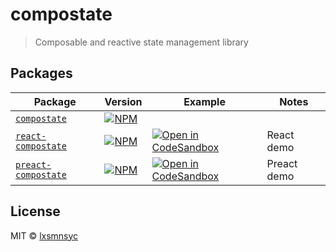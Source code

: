 # compostate

> Composable and reactive state management library

## Packages

| Package | Version | Example | Notes |
| --- | --- | --- | --- |
| [`compostate`](https://github.com/lxsmnsyc/compostate/tree/main/packages/compostate) | [![NPM](https://img.shields.io/npm/v/compostate.svg)](https://www.npmjs.com/package/compostate) | | |
| [`react-compostate`](https://github.com/lxsmnsyc/compostate/tree/main/packages/react-compostate) | [![NPM](https://img.shields.io/npm/v/react-compostate.svg)](https://www.npmjs.com/package/react-compostate) | [![Open in CodeSandbox](https://img.shields.io/badge/Open%20in-CodeSandbox-blue?style=flat-square&logo=codesandbox)](https://codesandbox.io/s/github/LXSMNSYC/compostate/tree/main/examples/react-compostate) | React demo |
| [`preact-compostate`](https://github.com/lxsmnsyc/compostate/tree/main/packages/preact-compostate) | [![NPM](https://img.shields.io/npm/v/react-compostate.svg)](https://www.npmjs.com/package/preact-compostate) | [![Open in CodeSandbox](https://img.shields.io/badge/Open%20in-CodeSandbox-blue?style=flat-square&logo=codesandbox)](https://codesandbox.io/s/github/LXSMNSYC/compostate/tree/main/examples/preact-compostate) | Preact demo |

## License

MIT © [lxsmnsyc](https://github.com/lxsmnsyc)
